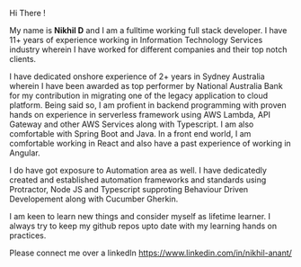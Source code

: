 Hi There !

My name is <b>Nikhil D</b> and I am a fulltime working full stack developer. I have 11+ years of experience working in Information Technology Services industry wherein I have worked for different companies and their top notch clients. 

I have dedicated onshore experience of 2+ years in Sydney Australia wherein I have been awarded as top performer by National Australia Bank for my contribution in migrating one of the legacy application to cloud platform. Being said so, I am profient in backend programming with proven hands on experience in serverless framework using AWS Lambda, API Gateway and other AWS Services along with Typescript. I am also comfortable with Spring Boot and Java. In a front end world, I am comfortable working in React and also have a past experience of working in Angular. 

I do have got exposure to Automation area as well. I have dedicatedly created and established automation frameworks and standards using Protractor, Node JS and Typescript supproting Behaviour Driven Developement along with Cucumber Gherkin. 

I am keen to learn new things and consider myself as lifetime learner. I always try to keep my github repos upto date with my learning hands on practices. 

Please connect me over a linkedIn https://www.linkedin.com/in/nikhil-anant/
